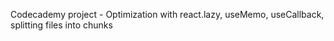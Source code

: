 Codecademy project - Optimization with react.lazy, useMemo, useCallback, splitting files into chunks





